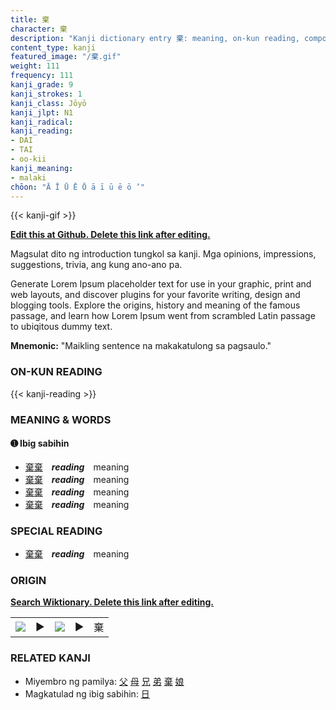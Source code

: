 ```yaml
---
title: 棄
character: 棄
description: "Kanji dictionary entry 棄: meaning, on-kun reading, compounds, origin, related kanji"
content_type: kanji
featured_image: "/棄.gif"
weight: 111
frequency: 111
kanji_grade: 9
kanji_strokes: 1
kanji_class: Jōyō
kanji_jlpt: N1
kanji_radical: 
kanji_reading: 
- DAI
- TAI
- oo-kii
kanji_meaning:
- malaki
chōon: "Ā Ī Ū Ē Ō ā ī ū ē ō ’"
---
```

[//]: # (Don't edit the line below. Kanji animated GIF code is automatically generated.)
{{< kanji-gif >}}

[//]: # (Edit below this line.)

**[Edit this at Github. Delete this link after editing.](https://github.com/tim0g/tim/tree/main/content/kanji/棄/index.md)**

Magsulat dito ng introduction tungkol sa kanji. Mga opinions, impressions, suggestions, trivia, ang kung ano-ano pa.

Generate Lorem Ipsum placeholder text for use in your graphic, print and web layouts, and discover plugins for your favorite writing, design and blogging tools. Explore the origins, history and meaning of the famous passage, and learn how Lorem Ipsum went from scrambled Latin passage to ubiqitous dummy text.
 
**Mnemonic:** "Maikling sentence na makakatulong sa pagsaulo."

### ON-KUN READING

[//]: # (Don't edit the line below. ON-KUN READING code is automatically generated.)
{{< kanji-reading >}}

### MEANING & WORDS

#### ➊ **Ibig sabihin**
  - [棄](../棄)[棄](../棄)　***reading***　meaning
  - [棄](../棄)[棄](../棄)　***reading***　meaning
  - [棄](../棄)[棄](../棄)　***reading***　meaning
  - [棄](../棄)[棄](../棄)　***reading***　meaning

### SPECIAL READING
  - [棄](../棄)[棄](../棄)　***reading***　meaning

### ORIGIN

**[Search Wiktionary. Delete this link after editing.](https://wiktionary.org/wiki/棄)**
<table class="kanji-table"><tr><td>
<img src="60px-棄-bronze.svg.png">
</td><td>▶</td><td>
<img src="60px-棄-oracle.svg.png">
</td><td>▶</td>
<td class="kanji-origin">棄</td>
</tr></table>

### RELATED KANJI
- Miyembro ng pamilya: [父](../父) [母](../母) [兄](../兄) [弟](../弟) [棄](../棄) [娘](../娘)
- Magkatulad ng ibig sabihin: [日](../日)
